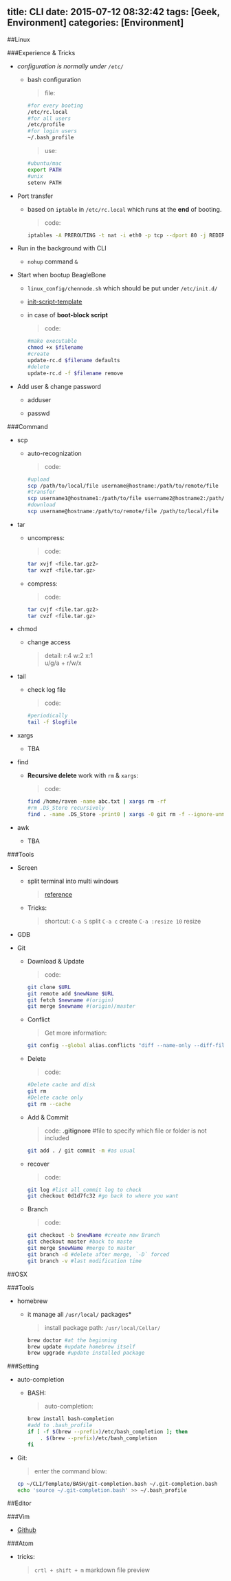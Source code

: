 title: CLI
date: 2015-07-12 08:32:42
tags: [Geek, Environment]
categories: [Environment]
---

##Linux
<a name="Linux"></a>

###Experience & Tricks

* *configuration is normally under `/etc/`*

  * bash configuration

    >file:<br>
    ```bash
    #for every booting
    /etc/rc.local
    #for all users
    /etc/profile
    #for login users
    ~/.bash_profile
    ```
    >use:
    ```bash
    #ubuntu/mac
    export PATH
    #unix
    setenv PATH
    ```
* Port transfer

  * based on `iptable` in `/etc/rc.local` which runs at the **end** of booting.

    >code:
    ```bash
    iptables -A PREROUTING -t nat -i eth0 -p tcp --dport 80 -j REDIRECT --to-port 8000
    ```

* Run in the background with CLI

  * `nohup` command `&`

* Start when bootup BeagleBone

  * `linux_config/chennode.sh` which should be put under `/etc/init.d/`

  * [init-script-template](https://github.com/fhd/init-script-template)

  * in case of **boot-block script**

    >code:
    ```bash
    #make executable
    chmod +x $filename
    #create
    update-rc.d $filename defaults
    #delete
    update-rc.d -f $filename remove
    ```

* Add user & change password

  * adduser

  * passwd

###Command

* scp

  * auto-recognization

    >code:
    ```bash
    #upload
    scp /path/to/local/file username@hostname:/path/to/remote/file
    #transfer
    scp username1@hostname1:/path/to/file username2@hostname2:/path/to/other/file
    #download
    scp username@hostname:/path/to/remote/file /path/to/local/file
    ```

* tar

  * uncompress:

    >code:
    ```bash
    tar xvjf <file.tar.gz2>
    tar xvzf <file.tar.gz>
    ```

  * compress:

    >code:
    ```bash
    tar cvjf <file.tar.gz2>
    tar cvzf <file.tar.gz>
    ```

* chmod

  * change access

    >detail:
    r:4 w:2 x:1<br>u/g/a + r/w/x

* tail

  * check log file

    >code:
    ```bash
    #periodically
    tail -f $logfile
    ```

* xargs

  * TBA

* find

  * **Recursive delete** work with `rm` & `xargs`:

    >code:
    ```bash
    find /home/raven -name abc.txt | xargs rm -rf
    #rm .DS_Store recursively
    find . -name .DS_Store -print0 | xargs -0 git rm -f --ignore-unmatch
    ```

* awk

  * TBA

###Tools

* Screen

  * split terminal into multi windows

    >[reference](http://aperiodic.net/screen/quick_reference)

  * Tricks:

    >shortcut:
    `C-a S` split
    `C-a c` create
    `C-a :resize 10` resize



* GDB

* Git

  * Download & Update

    >code:<br>
    ```bash
    git clone $URL
    git remote add $newName $URL
    git fetch $newname #(origin)
    git merge $newname #(origin)/master
    ```

  * Conflict

    > Get more information:<br>
    ```bash
    git config --global alias.conflicts "diff --name-only --diff-filter=U"
    ```

  * Delete

    >code:
    ```bash
    #Delete cache and disk
    git rm
    #Delete cache only
    git rm --cache
    ```

  * Add & Commit

    >code:
    **.gitignore** #file to specify which file or folder is not included
    ```bash
    git add . / git commit -m #as usual
    ```

  * recover

    >code:
    ```bash
    git log #list all commit log to check
    git checkout 0d1d7fc32 #go back to where you want
    ```

  * Branch

    >code:
    ```bash
    git checkout -b $newName #create new Branch
    git checkout master #back to maste
    git merge $newName #merge to master
    git branch -d #delete after merge, `-D` forced
    git branch -v #last modification time
    ```



##OSX
<a name="OSX"></a>

###Tools

* homebrew

  * it manage all `/usr/local/` packages*

    >install package path: `/usr/local/Cellar/`
    ```bash
    brew doctor #at the beginning
    brew update #update homebrew itself
    brew upgrade #update installed package
    ```

###Setting

* auto-completion

  * BASH:

    >auto-completion:
    ```bash
    brew install bash-completion
    #add to .bash_profile
    if [ -f $(brew --prefix)/etc/bash_completion ]; then
        . $(brew --prefix)/etc/bash_completion
    fi
    ```

 * Git:

    >enter the command blow:
    ```bash
    cp ~/CLI/Template/BASH/git-completion.bash ~/.git-completion.bash
    echo 'source ~/.git-completion.bash' >> ~/.bash_profile
    ```

##Editor
<a name="editor"></a>

###Vim

* [Github](https://github.com/neilChenXie/.vim_v2)

###Atom
<a name="atom"></a>
  * tricks:

    > `crtl + shift + m` markdown file preview
